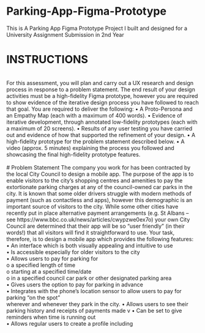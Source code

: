 # Parking-App-Figma-Prototype
This is A Parking App Figma Prototype Project I built and designed for a University Assignment Submission in 2nd Year
# INSTRUCTIONS
<br>
For this assessment, you will plan and carry out a UX research and design process in response to a
problem statement.
The end result of your design activities must be a high-fidelity Figma prototype, however you are
required to show evidence of the iterative design process you have followed to reach that goal.
You are required to deliver the following:
• A Proto-Persona and an Empathy Map (each with a maximum of 400 words).
• Evidence of iterative development, through annotated low-fidelity prototypes (each with a
maximum of 20 screens).
• Results of any user testing you have carried out and evidence of how that supported the
refinement of your design.
• A high-fidelity prototype for the problem statement described below.
• A video (approx. 5 minutes) explaining the process you followed and showcasing the final
high-fidelity prototype features.
<br>
<br>
# Problem Statement
The company you work for has been contracted by the local City Council to design a mobile app.
The purpose of the app is to enable visitors to the city’s shopping centres and amenities to pay the
extortionate parking charges at any of the council-owned car parks in the city.
It is known that some older drivers struggle with modern methods of payment (such as contactless
and apps), however this demographic is an important source of visitors to the city.
While some other cities have recently put in place alternative payment arrangements (e.g. St Albans –
see https://www.bbc.co.uk/news/articles/cwypzwe0ex7o) your own City Council are determined that
their app will be so “user friendly” (in their words!) that all visitors will find it straightforward to use.
Your task, therefore, is to design a mobile app which provides the following features: <br>
• An interface which is both visually appealing and intuitive to use <br>
• Is accessible especially for older visitors to the city <br>
• Allows users to pay for parking for <br>
o a specified length of time <br>
o starting at a specified time/date <br>
o in a specified council car park or other designated parking area <br>
• Gives users the option to pay for parking in advance <br>
• Integrates with the phone’s location sensor to allow users to pay for parking “on the spot” <br>
wherever and whenever they park in the city.
• Allows users to see their parking history and receipts of payments made v
• Can be set to give reminders when time is running out <br>
• Allows regular users to create a profile including <br>     
